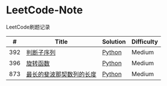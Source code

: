 # LeetCode-Note
LeetCode刷题记录

| #   | Title                               | Solution          | Difficulty |
|-----|-------------------------------------|-------------------|------------|
| 392 | [判断子序列][392link]               | [Python][392path] | Medium     |
| 396 | [旋转函数][396link]                 | [Python][396path] | Medium     |
| 873 | [最长的斐波那契数列的长度][873link] | [Python][873path] | Medium     |

[392link]: https://leetcode-cn.com/problems/is-subsequence
[392path]: docs/Solutions/392.判断子序列.md
[396link]: https://leetcode-cn.com/problems/rotate-function/
[396path]: docs/Solutions/396.旋转函数.md

[873link]: https://leetcode-cn.com/problems/length-of-longest-fibonacci-subsequence/submissions/
[873path]: docs/Solutions/873.最长的斐波那契数列的长度.md
